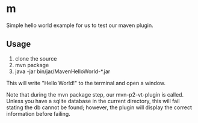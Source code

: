 m
=

Simple hello world example for us to test our maven plugin.

## Usage
1. clone the source
2. mvn package
3. java -jar bin/jar/MavenHelloWorld-*.jar

This will write "Hello World!" to the terminal and open a window.

Note that during the mvn package step, our mvn-p2-vt-plugin is called. Unless you have a sqlite database in the current directory, this will fail stating the db cannot be found; however, the plugin will display the correct information before failing.
